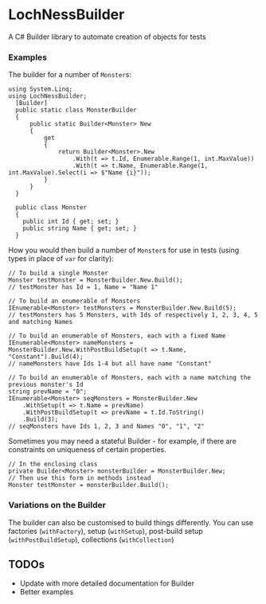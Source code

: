 # LochNessBuilder
A C# Builder library to automate creation of objects for tests

### Examples
The builder for a number of `Monster`s:
```
using System.Linq;
using LochNessBuilder;
  [Builder]
  public static class MonsterBuilder
  {
      public static Builder<Monster> New
      {
          get
          {
              return Builder<Monster>.New
                  .With(t => t.Id, Enumerable.Range(1, int.MaxValue))
                  .With(t => t.Name, Enumerable.Range(1, int.MaxValue).Select(i => $"Name {i}"));
          }
      }
  }
  
  public class Monster
  {
    public int Id { get; set; }
    public string Name { get; set; }
  }
```
How you would then build a number of `Monster`s for use in tests (using types in place of `var` for clarity):
```
// To build a single Monster
Monster testMonster = MonsterBuilder.New.Build();
// testMonster has Id = 1, Name = "Name 1"
```
```
// To build an enumerable of Monsters
IEnumerable<Monster> testMonsters = MonsterBuilder.New.Build(5);
// testMonsters has 5 Monsters, with Ids of respectively 1, 2, 3, 4, 5 and matching Names
```
```
// To build an enumerable of Monsters, each with a fixed Name
IEnumerable<Monster> nameMonsters = MonsterBuilder.New.WithPostBuildSetup(t => t.Name, "Constant").Build(4);
// nameMonsters have Ids 1-4 but all have name "Constant"
```
```
// To build an enumerable of Monsters, each with a name matching the previous monster's Id
string prevName = "0";
IEnumerable<Monster> seqMonsters = MonsterBuilder.New
    .WithSetup(t => t.Name = prevName)
    .WithPostBuildSetup(t => prevName = t.Id.ToString()
    .Build(3);
// seqMonsters have Ids 1, 2, 3 and Names "0", "1", "2"
```
Sometimes you may need a stateful Builder - for example, if there are constraints on uniqueness of certain properties. 
```
// In the enclosing class
private Builder<Monster> monsterBuilder = MonsterBuilder.New;
// Then use this form in methods instead
Monster testMonster = monsterBuilder.Build();
```
### Variations on the Builder
The builder can also be customised to build things differently. You can use factories (`withFactory`), setup (`withSetup`), post-build setup (`withPostBuildSetup`), collections (`withCollection`)

## TODOs
* Update with more detailed documentation for Builder
* Better examples
